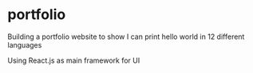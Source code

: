# portfolio
Building a portfolio website to show I can print hello world in 12 different languages

Using React.js as main framework for UI
